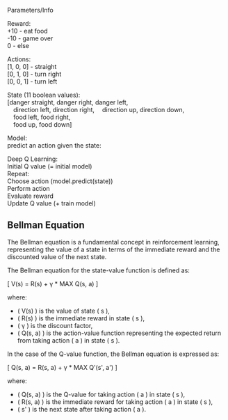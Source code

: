 

Parameters/Info

Reward:  
  +10 - eat food  
  -10 - game over  
  0   - else  
  
Actions:  
  [1, 0, 0] - straight  
  [0, 1, 0] - turn right  
  [0, 0, 1] - turn left  
  
State (11 boolean values):  
  [danger straight, danger right, danger left,  
     &emsp;direction left, direction right,
     &emsp;direction up, direction down,  
     &emsp;food left, food right,  
     &emsp;food up, food down]  

<p>
</p>
  
Model:  
  predict an action given the state:  
  
  Deep Q Learning:  
    Initial Q value (= initial model)  
    Repeat:  
      Choose action (model.predict(state))  
      Perform action  
      Evaluate reward  
      Update Q value (+ train model)  
  
  
## Bellman Equation  
  
The Bellman equation is a fundamental concept in reinforcement learning, representing the value of a state in terms of the immediate reward and the discounted value of the next state.  
  
The Bellman equation for the state-value function is defined as:  
  
\[ V(s) = R(s) + γ * MAX Q(s, a) \]  
  
where:  
- \( V(s) \) is the value of state \( s \),  
- \( R(s) \) is the immediate reward in state \( s \),  
- \( γ \) is the discount factor,  
- \( Q(s, a) \) is the action-value function representing the expected return from taking action \( a \) in state \( s \).  
  
In the case of the Q-value function, the Bellman equation is expressed as:  
  
\[ Q(s, a) = R(s, a) + γ * MAX Q'(s', a') \]  
  
where:  
- \( Q(s, a) \) is the Q-value for taking action \( a \) in state \( s \),  
- \( R(s, a) \) is the immediate reward for taking action \( a \) in state \( s \),  
- \( s' \) is the next state after taking action \( a \).  
  





